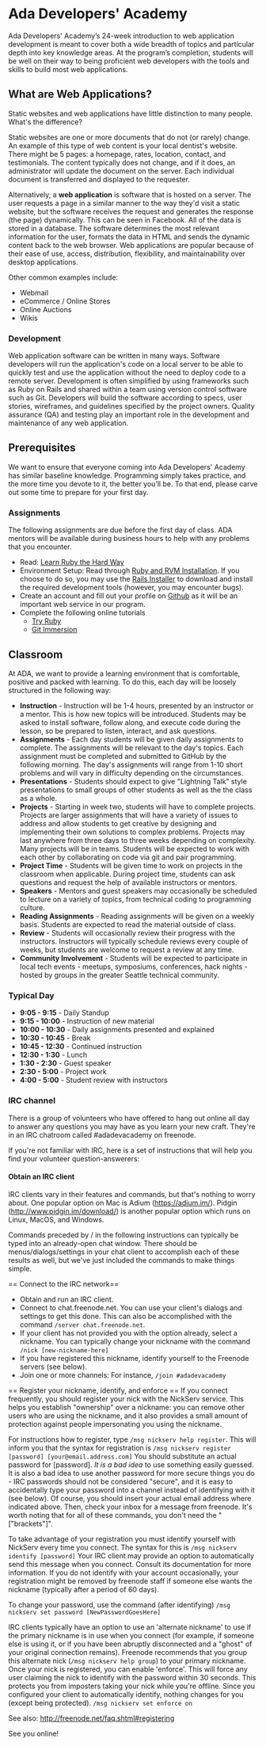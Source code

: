 # Ada Developers' Academy
Ada Developers' Academy’s 24-week introduction to web application development is meant to cover both a wide breadth of topics and particular depth into key knowledge areas. At the program’s completion, students will be well on their way to being proficient web developers with the tools and skills to build most web applications. 

## What are Web Applications?
Static websites and web applications have little distinction to many people. What's the difference? 

Static websites are one or more documents that do not (or rarely) change. An example of this type of web content is your local dentist's website. There might be 5 pages: a homepage, rates, location, contact, and testimonials. The content typically does not change, and if it does, an administrator will update the document on the server. Each individual document is transferred and displayed to the requester. 

Alternatively, a **web application** is software that is hosted on a server. The user requests a page in a similar manner to the way they'd visit a static website, but the software receives the request and generates the response (the page) dynamically. This can be seen in Facebook. All of the data is stored in a database. The software determines the most relevant information for the user, formats the data in HTML and sends the dynamic content back to the web browser. Web applications are popular because of their ease of use, access, distribution, flexibility, and maintainability over desktop applications. 

Other common examples include:

* Webmail
* eCommerce / Online Stores
* Online Auctions
* Wikis

### Development
Web application software can be written in many ways. Software developers will run the application's code on a local server to be able to quickly test and use the application without the need to deploy code to a remote server. Development is often simplified by using frameworks such as Ruby on Rails and shared within a team using version control software such as Git. Developers will build the software according to specs, user stories, wireframes, and guidelines specified by the project owners. Quality assurance (QA) and testing play an important role in the development and maintenance of any web application.

## Prerequisites
We want to ensure that everyone coming into Ada Developers' Academy has similar baseline knowledge. Programming simply takes practice, and the more time you devote to it, the better you’ll be. To that end, please carve out some time to prepare for your first day.

### Assignments
The following assignments are due before the first day of class. ADA mentors will be available during business hours to help with any problems that you encounter.

* Read: [Learn Ruby the Hard Way](http://ruby.learncodethehardway.org)
* Environment Setup: Read through [Ruby and RVM Installation](/lessons/00_ruby-rvm-installation.md). If you choose to do so, you may use the [Rails Installer](http://railsinstaller.org) to download and install the required development tools (however, you may encounter bugs).
* Create an account and fill out your profile on [Github](http://www.github.com) as it will be an important web service in our program.
* Complete the following online tutorials
    - [Try Ruby](http://tryruby.org)
    - [Git Immersion](http://gitimmersion.com)

## Classroom
At ADA, we want to provide a learning environment that is comfortable, positive and packed with learning. To do this, each day will be loosely structured in the following way:

* **Instruction** - Instruction will be 1-4 hours, presented by an instructor or a mentor. This is how new topics will be introduced. Students may be asked to install software, follow along, and execute code during the lesson, so be prepared to listen, interact, and ask questions.
* **Assignments** -  Each day students will be given daily assignments to complete. The assignments will be relevant to the day's topics. Each assignment must be completed and submitted to GitHub by the following morning. The day's assignments will range from 1-10 short problems and will vary in difficulty depending on the circumstances.
* **Presentations** - Students should expect to give "Lightning Talk" style presentations to small groups of other students as well as the the class as a whole.
* **Projects** - Starting in week two, students will have to complete projects. Projects are larger assignments that will have a variety of issues to address and allow students to get creative by designing and implementing their own solutions to complex problems. Projects may last anywhere from three days to three weeks depending on complexity. Many projects will be in teams. Students will be expected to work with each other by collaborating on code via git and pair programming.  
* **Project Time** - Students will be given time to work on projects in the classroom when applicable. During project time, students can ask questions and request the help of available instructors or mentors. 
* **Speakers** - Mentors and guest speakers may occasionally be scheduled to lecture on a variety of topics, from technical coding to programming culture.
* **Reading Assignments** - Reading assignments will be given on a weekly basis. Students are expected to read the material outside of class.
* **Review** - Students will occasionally review their progress with the instructors. Instructors will typically schedule reviews every couple of weeks, but students are welcome to request a review at any time.
* **Community Involvement** - Students will be expected to participate in local tech events - meetups, symposiums, conferences, hack nights - hosted by groups in the greater Seattle technical community. 
 
### Typical Day

* **9:05 - 9:15** - Daily Standup
* **9:15 - 10:00** - Instruction of new material
* **10:00 - 10:30** - Daily assignments presented and explained 
* **10:30 - 10:45** - Break
* **10:45 - 12:30** - Continued instruction
* **12:30 - 1:30** - Lunch
* **1:30 - 2:30** - Guest speaker
* **2:30 - 5:00** - Project work
* **4:00 - 5:00** - Student review with instructors

### IRC channel

There is a group of volunteers who have offered to hang out online all day to answer any questions you may have as you learn your new craft. They're in an IRC chatroom called #adadevacademy on freenode.

If you're not familiar with IRC, here is a set of instructions that will help you find your volunteer question-answerers:

#### Obtain an IRC client 

IRC clients vary in their features and commands, but that's nothing to worry about. One popular option on Mac is Adium (https://adium.im/). Pidgin (http://www.pidgin.im/download/) is another popular option which runs on Linux, MacOS, and Windows.

Commands preceded by / in the following instructions can typically be typed into an already-open chat window. There should be menus/dialogs/settings in your chat client to accomplish each of these results as well, but we've just included the commands to make things simple.

== Connect to the IRC network==

* Obtain and run an IRC client.
* Connect to chat.freenode.net. You can use your client's dialogs and settings to get this done. This can also be accomplished with the command `/server chat.freenode.net`.
* If your client has not provided you with the option already, select a nickname. You can typically change your nickname with the command `/nick [new-nickname-here]`
* If you have registered this nickname, identify yourself to the Freenode servers (see below).
* Join one or more channels: For instance, `/join #adadevacademy`


== Register your nickname, identify, and enforce ==
If you connect frequently, you should register your nick with the NickServ service. This helps you establish "ownership" over a nickname: you can remove other users who are using the nickname, and it also provides a small amount of protection against people impersonating you using the nickname. 

For instructions how to register, type `/msg nickserv help register`. This will inform you that the syntax for registration is
 `/msg nickserv register [password] [your@email.address.com]`
You should substitute an actual password for [password]. *It is a bad idea* to use something easily guessed. It is also a bad idea to use another password for more secure things you do - IRC passwords should not be considered "secure", and it is easy to accidentally type your password into a channel instead of identifying with it (see below).  Of course, you should insert your actual email address where indicated above.  Then, check your inbox for a message from freenode.  It's worth noting that for all of these commands, you don't need the "["brackets"]". 

To take advantage of your registration you must identify yourself with NickServ every time you connect. The syntax for this is `/msg nickserv identify [password]`
Your IRC client may provide an option to automatically send this message when you connect. Consult its documentation for more information. If you do not identify with your account occasionally, your registration might be removed by freenode staff if someone else wants the nickname (typically after a period of 60 days).


To change your password, use the command (after identifying)
`/msg nickserv set password [NewPasswordGoesHere]`

IRC clients typically have an option to use an 'alternate nickname' to use if the primary nickname is in use when you connect (for example, if someone else is using it, or if you have been abruptly disconnected and a "ghost" of your original connection remains). Freenode recommends that you group this alternate nick (`/msg nickserv help group`) to your primary nickname. Once your nick is registered, you can enable 'enforce'.  This will force any user claiming the nick to identify with the password within 30 seconds.  This protects you from imposters taking your nick while you're offline.  Since you configured your client to automatically identify, nothing changes for you (except being protected).  `/msg nickserv set enforce on`

See also: http://freenode.net/faq.shtml#registering

See you online!
